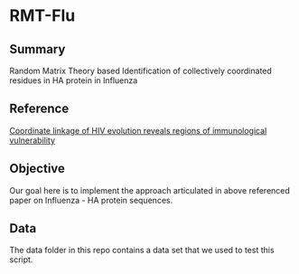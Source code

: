 
# RMT-Flu

## Summary
Random Matrix Theory based Identification of collectively coordinated residues in HA protein in Influenza

## Reference
[Coordinate linkage of HIV evolution reveals regions of immunological vulnerability](https://pages.github.com/)

## Objective
Our goal here is to implement the approach articulated in above referenced paper on Influenza - HA protein sequences.

## Data
The data folder in this repo contains a data set that we used to test this script.
